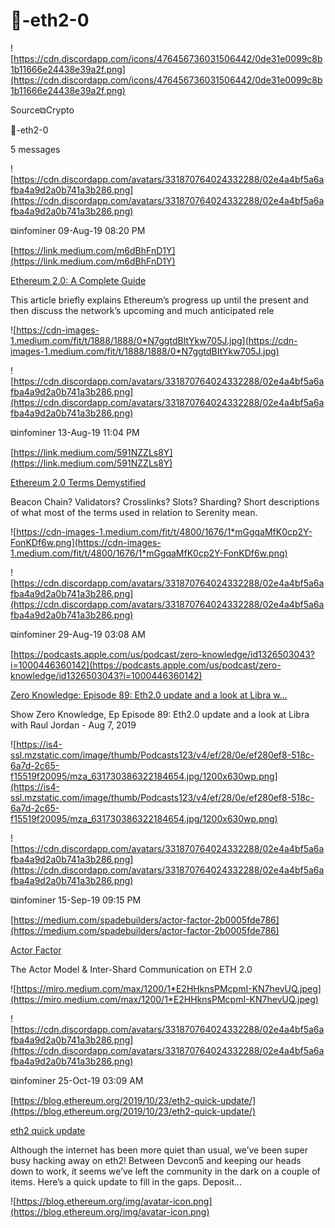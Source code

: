 # 🦄-eth2-0

![https://cdn.discordapp.com/icons/476456736031506442/0de31e0099c8b1b11666e24438e39a2f.png](https://cdn.discordapp.com/icons/476456736031506442/0de31e0099c8b1b11666e24438e39a2f.png)

Source⧉Crypto

🦄-eth2-0

5 messages

![https://cdn.discordapp.com/avatars/331870764024332288/02e4a4bf5a6afba4a9d2a0b741a3b286.png](https://cdn.discordapp.com/avatars/331870764024332288/02e4a4bf5a6afba4a9d2a0b741a3b286.png)

⧉infominer 09-Aug-19 08:20 PM

[https://link.medium.com/m6dBhFnD1Y](https://link.medium.com/m6dBhFnD1Y)

[Ethereum 2.0: A Complete Guide](https://link.medium.com/m6dBhFnD1Y)

This article briefly explains Ethereum’s progress up until the present and then discuss the network’s upcoming and much anticipated rele

![https://cdn-images-1.medium.com/fit/t/1888/1888/0*N7ggtdBItYkw705J.jpg](https://cdn-images-1.medium.com/fit/t/1888/1888/0*N7ggtdBItYkw705J.jpg)

![https://cdn.discordapp.com/avatars/331870764024332288/02e4a4bf5a6afba4a9d2a0b741a3b286.png](https://cdn.discordapp.com/avatars/331870764024332288/02e4a4bf5a6afba4a9d2a0b741a3b286.png)

⧉infominer 13-Aug-19 11:04 PM

[https://link.medium.com/591NZZLs8Y](https://link.medium.com/591NZZLs8Y)

[Ethereum 2.0 Terms Demystified](https://link.medium.com/591NZZLs8Y)

Beacon Chain? Validators? Crosslinks? Slots? Sharding? Short descriptions of what most of the terms used in relation to Serenity mean.

![https://cdn-images-1.medium.com/fit/t/4800/1676/1*mGgqaMfK0cp2Y-FonKDf6w.png](https://cdn-images-1.medium.com/fit/t/4800/1676/1*mGgqaMfK0cp2Y-FonKDf6w.png)

![https://cdn.discordapp.com/avatars/331870764024332288/02e4a4bf5a6afba4a9d2a0b741a3b286.png](https://cdn.discordapp.com/avatars/331870764024332288/02e4a4bf5a6afba4a9d2a0b741a3b286.png)

⧉infominer 29-Aug-19 03:08 AM

[https://podcasts.apple.com/us/podcast/zero-knowledge/id1326503043?i=1000446360142](https://podcasts.apple.com/us/podcast/zero-knowledge/id1326503043?i=1000446360142)

[‎Zero Knowledge: Episode 89: Eth2.0 update and a look at Libra w...](https://podcasts.apple.com/us/podcast/zero-knowledge/id1326503043?i=1000446360142)

‎Show Zero Knowledge, Ep Episode 89: Eth2.0 update and a look at Libra with Raul Jordan - Aug 7, 2019

![https://is4-ssl.mzstatic.com/image/thumb/Podcasts123/v4/ef/28/0e/ef280ef8-518c-6a7d-2c65-f15519f20095/mza_631730386322184654.jpg/1200x630wp.png](https://is4-ssl.mzstatic.com/image/thumb/Podcasts123/v4/ef/28/0e/ef280ef8-518c-6a7d-2c65-f15519f20095/mza_631730386322184654.jpg/1200x630wp.png)

![https://cdn.discordapp.com/avatars/331870764024332288/02e4a4bf5a6afba4a9d2a0b741a3b286.png](https://cdn.discordapp.com/avatars/331870764024332288/02e4a4bf5a6afba4a9d2a0b741a3b286.png)

⧉infominer 15-Sep-19 09:15 PM

[https://medium.com/spadebuilders/actor-factor-2b0005fde786](https://medium.com/spadebuilders/actor-factor-2b0005fde786)

[Actor Factor](https://medium.com/spadebuilders/actor-factor-2b0005fde786)

The Actor Model & Inter-Shard Communication on ETH 2.0

![https://miro.medium.com/max/1200/1*E2HHknsPMcpmI-KN7hevUQ.jpeg](https://miro.medium.com/max/1200/1*E2HHknsPMcpmI-KN7hevUQ.jpeg)

![https://cdn.discordapp.com/avatars/331870764024332288/02e4a4bf5a6afba4a9d2a0b741a3b286.png](https://cdn.discordapp.com/avatars/331870764024332288/02e4a4bf5a6afba4a9d2a0b741a3b286.png)

⧉infominer 25-Oct-19 03:09 AM

[https://blog.ethereum.org/2019/10/23/eth2-quick-update/](https://blog.ethereum.org/2019/10/23/eth2-quick-update/)

[eth2 quick update](https://blog.ethereum.org/2019/10/23/eth2-quick-update/)

Although the internet has been more quiet than usual, we’ve been super busy hacking away on eth2! Between Devcon5 and keeping our heads down to work, it seems we’ve left the community in the dark on a couple of items. Here’s a quick update to fill in the gaps. Deposit...

![https://blog.ethereum.org/img/avatar-icon.png](https://blog.ethereum.org/img/avatar-icon.png)
